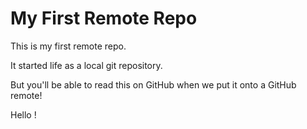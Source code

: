 # My First Remote Repo

This is my first remote repo.

It started life as a local git repository.

But you'll be able to read this on GitHub when we put it onto a GitHub remote!

Hello !
